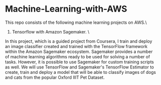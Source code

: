 # Machine-Learning-with-AWS


This repo consists of the following machine learning projects on AWS.\\

1. Tensorflow with Amazon Sagemaker. \\

In this project, which is a guided project from Coursera, I  train and deploy an image classifier created and trained with the TensorFlow framework within the Amazon Sagemaker ecosystem. Sagemaker provides a number of machine learning algorithms ready to be used for solving a number of tasks. However, it is possible to use Sagemaker for custom training scripts as well. We will use TensorFlow and Sagemaker's TensorFlow Estimator to create, train and deploy a model that will be able to classify images of dogs and cats from the popular Oxford IIIT Pet Dataset.